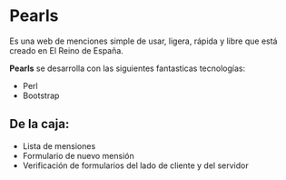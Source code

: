 # Pearls

Es una web de menciones simple de usar, ligera, rápida y libre que está creado en El Reino de España.

**Pearls** se desarrolla con las siguientes fantasticas tecnologías:

* Perl
* Bootstrap

## De la caja:

* Lista de mensiones
* Formulario de nuevo mensión
* Verificación de formularios del lado de cliente y del servidor
